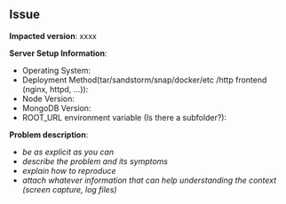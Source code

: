 ## Issue
**Impacted version**: xxxx

**Server Setup Information**:

* Operating System:
* Deployment Method(tar/sandstorm/snap/docker/etc /http frontend (nginx, httpd, ...)):
* Node Version:
* MongoDB Version:
* ROOT_URL environment variable (Is there a subfolder?):

**Problem description**:
- *be as explicit as you can*
- *describe the problem and its symptoms*
- *explain how to reproduce*
- *attach whatever information that can help understanding the context (screen capture, log files)*
